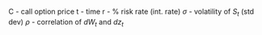 C - call option price
t - time
r - % risk rate (int. rate)
$\sigma$ - volatility of $S_{t}$ (std dev)
$\rho$ - correlation of $dW_{t}$ and $dz_{t}$
